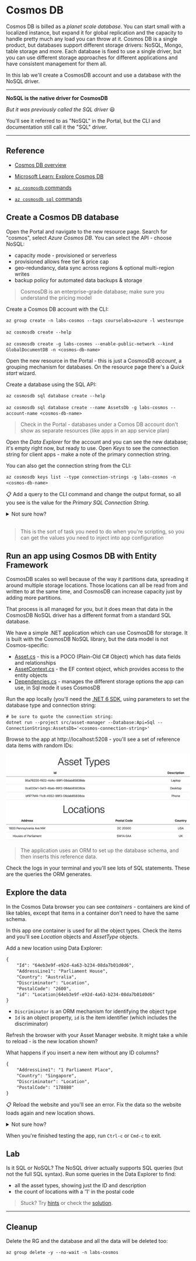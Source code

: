# Cosmos DB

Cosmos DB is billed as a _planet scale database_. You can start small with a localized instance, but expand it for global replication and the capacity to handle pretty much any load you can throw at it. Cosmos DB is a single product, but databases support different storage drivers: NoSQL, Mongo, table storage and more. Each database is fixed to use a single driver, but you can use different storage approaches for different applications and have consistent management for them all.

In this lab we'll create a CosmosDB account and use a database with the NoSQL driver.

---
**NoSQL is the native driver for CosmosDB**

_But it was previously called the SQL driver_ 😃

You'll see it referred to as "NoSQL" in the Portal, but the CLI and documentation still call it the "SQL" driver.

---

## Reference

- [Cosmos DB overview](https://docs.microsoft.com/en-gb/azure/cosmos-db/introduction)

- [Microsoft Learn: Explore Cosmos DB](https://docs.microsoft.com/en-us/learn/modules/explore-azure-cosmos-db/)

- [`az cosmosdb` commands](https://docs.microsoft.com/en-us/cli/azure/cosmosdb?view=azure-cli-latest)

- [`az cosmosdb sql` commands](https://docs.microsoft.com/en-us/cli/azure/cosmosdb/sql?view=azure-cli-latest)

## Create a Cosmos DB database

Open the Portal and navigate to the new resource page. Search for "cosmos", select _Azure Cosmos DB_. You can select the API - choose NoSQL:

- capacity mode - provisioned or serverless
- provisioned allows free tier & price cap
- geo-redundancy, data sync across regions & optional multi-region writes
- backup policy for automated data backups & storage

> CosmosDB is an enterprise-grade database; make sure you understand the pricing model

Create a Cosmos DB account with the CLI:

```
az group create -n labs-cosmos --tags courselabs=azure -l westeurope

az cosmosdb create --help

az cosmosdb create -g labs-cosmos --enable-public-network --kind GlobalDocumentDB -n <cosmos-db-name>
```

Open the new resource in the Portal - this is just a CosmosDB _account_, a grouping mechanism for databases. On the resource page there's a _Quick start_ wizard.

Create a database using the SQL API:

```
az cosmosdb sql database create --help

az cosmosdb sql database create --name AssetsDb -g labs-cosmos --account-name <cosmos-db-name>
```

> Check in the Portal - databases under a Comos DB account don't show as separate resources (like apps in an app service plan)

Open the _Data Explorer_ for the account and you can see the new database; it's empty right now, but ready to use. Open _Keys_ to see the connection string for client apps - make a note of the primary connection string.

You can also get the connection string from the CLI:

```
az cosmosdb keys list --type connection-strings -g labs-cosmos -n <cosmos-db-name>
```

📋 Add a query to the CLI command and change the output format, so all you see is the value for the _Primary SQL Connection String_.

<details>
  <summary>Not sure how?</summary>

The query for this needs to select the connectStrings field which contains an array, then search the array for the object where the description field matches the input. Then you can select the connectionString field from the object, and use TSV format to print it without any JSON markers:

```
az cosmosdb keys list --type connection-strings -g labs-cosmos  --query "connectionStrings[?description==``Primary SQL Connection String``].connectionString" -o tsv -n <cosmos-db-name>
```

</details><br/>

> This is the sort of task you need to do when you're scripting, so you can get the values you need to inject into app configuration

## Run an app using Cosmos DB with Entity Framework

CosmosDB scales so well because of the way it partitions data, spreading it around multiple storage locations. Those locations can all be read from and written to at the same time, and CosmosDB can increase capacity just by adding more partitions. 

That process is all managed for you, but it does mean that data in the CosmosDB NoSQL driver has a different format from a standard SQL database.

We have a simple .NET application which can use CosmosDB for storage. It is built with the CosmosDB NoSQL library, but the data model is not Cosmos-specific:

- [Asset.cs](/src/asset-manager/Model/Asset.cs) - this is a POCO (Plain-Old C# Object) which has data fields and relationships
- [AssetContext.cs](/src/asset-manager/Sql/AssetContext.cs) - the EF context object, which provides access to the entity objects
- [Dependencies.cs](/src/asset-manager/Dependencies.cs) - manages the different storage options the app can use, in Sql mode it uses CosmosDB

Run the app locally (you'll need the [.NET 6 SDK](https://dotnet.microsoft.com/en-us/download), using parameters to set the database type and connection string:

```
# be sure to quote the connection string:
dotnet run --project src/asset-manager --Database:Api=Sql --ConnectionStrings:AssetsDb='<cosmos-connection-string>'
```

Browse to the app at http://localhost:5208 - you'll see a set of reference data items with random IDs:

![Asset Manager with CosmosDB](/img/asset-manager-cosmos.png)

> The application uses an ORM to set up the database schema, and then inserts this reference data.

Check the logs in your terminal and you'll see lots of SQL statements. These are the queries the ORM generates. 

## Explore the data

In the Cosmos Data browser you can see _containers_ - containers are kind of like tables, except that items in a container don't need to have the same schema.

In this app one container is used for all the object types. Check the items and you'll see _Location_ objects and _AssetType_ objects.

Add a new location using Data Explorer:

```
{
    "Id": "64eb3e9f-e92d-4a63-b234-08da7b01d0d6",
    "AddressLine1": "Parliament House",
    "Country": "Australia",
    "Discriminator": "Location",
    "PostalCode": "2600",
    "id": "Location|64eb3e9f-e92d-4a63-b234-08da7b01d0d6"
}
```

- `Discriminator` is an ORM mechanism for identifying the object type
- `Id` is an object property, `id` is the item identifier (which includes the discriminator)

Refresh the browser with your Asset Manager website. It might take a while to reload - is the new location shown?

What happens if you insert a new item without any ID columns?

```
{
    "AddressLine1": "1 Parliament Place",
    "Country": "Singapore",
    "Discriminator": "Location",
    "PostalCode": "178880"
}
```

📋 Reload the website and you'll see an error. Fix the data so the website loads again and new location shows.

<details>
  <summary>Not sure how?</summary>

CosmosDB will automatically generate the `id` column if you don't specify it for a new item, but it doesn't know the conventions the app is expecting. 

The app wants the unique identifier in the `Id` field, and the `id` field needs to be prefixed with the object type.

Cosmos is happy for you to change properties - select the item in the Data Explorer:

- copy the `id` field to a new field called `Id`
- edit the `id` field, inserting `Location|` in front of the actual identifier

Save your changes, refresh the website and you should see all four locations displayed.

</details>

When you're finished testing the app, run `Ctrl-c` or `Cmd-c` to exit.

## Lab

Is it SQL or NoSQL? The NoSQL driver actually supports SQL queries (but not the full SQL syntax). Run some queries in the Data Explorer to find:

- all the asset types, showing just the ID and description
- the count of locations with a '1' in the postal code

> Stuck? Try [hints](hints.md) or check the [solution](solution.md).

___

## Cleanup

Delete the RG and the database and all the data will be deleted too:

```
az group delete -y --no-wait -n labs-cosmos
```